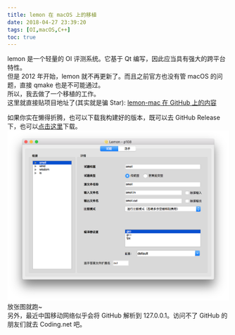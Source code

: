 ```yaml
---
title: lemon 在 macOS 上的移植
date: 2018-04-27 23:39:20
tags: [OI,macOS,C++]
toc: true
---
```

lemon 是一个轻量的 OI 评测系统。它基于 Qt 编写，因此应当具有强大的跨平台特性。  
但是 2012 年开始，lemon 就不再更新了。而且之前官方也没有管 macOS 的问题，直接 qmake 也是不可能通过。  
所以，我去做了一个移植的工作。  
这里就直接贴项目地址了(其实就是骗 Star): 
[lemon-mac 在 GitHub 上的内容](https://github.com/lfVictor/lemon-mac)

如果你实在懒得折腾，也可以下载我构建好的版本，既可以去 GitHub Release 下，也可以[点击这里](https://static.imvictor.tech/data/201809/lemon-darwin-x86_64.zip)下载。  
![lemon 界面](https://raw.githubusercontent.com/Chickking-Website/SomeFile/master/201804/lemon01.png)  
放张图就跑~  
另外，最近中国移动网络似乎会将 GitHub 解析到 127.0.0.1。访问不了 GitHub 的朋友们就去 Coding.net 吧。
